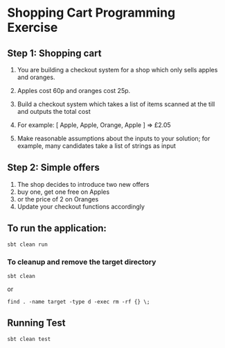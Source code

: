 # Shopping Cart Programming Exercise

## Step 1: Shopping cart
1. You are building a checkout system for a shop which only sells apples and
oranges.

2. Apples cost 60p and oranges cost 25p.

3. Build a checkout system which takes a list of items scanned at the till and outputs
the total cost

4. For example: [ Apple, Apple, Orange, Apple ] => £2.05

5. Make reasonable assumptions about the inputs to your solution; for example, many
candidates take a list of strings as input


## Step 2: Simple offers
1. The shop decides to introduce two new offers
  2. buy one, get one free on Apples
  3. or the price of 2 on Oranges
4. Update your checkout functions accordingly


## To run the application:

```
sbt clean run
```


### To cleanup and remove the target directory

```
sbt clean 
```
or
```
find . -name target -type d -exec rm -rf {} \;
```

## Running Test
```
sbt clean test
```